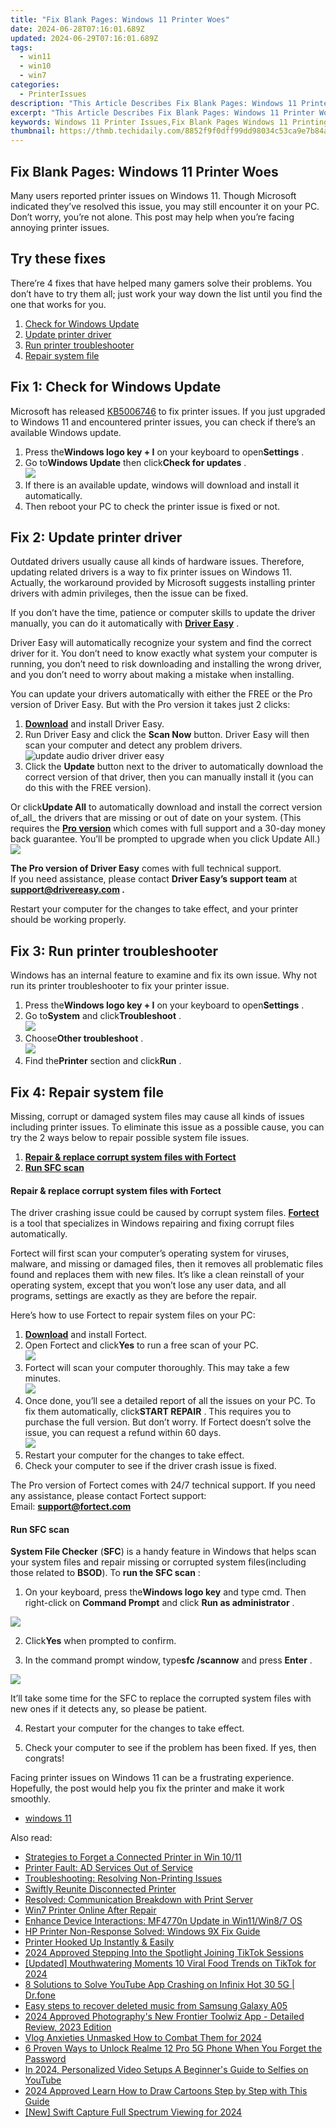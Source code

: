```yaml
---
title: "Fix Blank Pages: Windows 11 Printer Woes"
date: 2024-06-28T07:16:01.689Z
updated: 2024-06-29T07:16:01.689Z
tags:
  - win11
  - win10
  - win7
categories:
  - PrinterIssues
description: "This Article Describes Fix Blank Pages: Windows 11 Printer Woes"
excerpt: "This Article Describes Fix Blank Pages: Windows 11 Printer Woes"
keywords: Windows 11 Printer Issues,Fix Blank Pages Windows 11 Printing,Windows 11 Printer Troubleshooting Guide,Printer Error Blank Pages Solution,Windows 11 Printer Maintenance Tips,Troubleshoot Windows 11 Printer Blank Printouts,Resolve Blank Pages in Windows 11 Printer Settings
thumbnail: https://thmb.techidaily.com/8852f9f0dff99dd98034c53ca9e7b84a75b979ac3b7699086866b0998ff7b7cb.jpg
---
```


## Fix Blank Pages: Windows 11 Printer Woes

 Many users reported printer issues on Windows 11\. Though Microsoft indicated they’ve resolved this issue, you may still encounter it on your PC. Don’t worry, you’re not alone. This post may help when you’re facing annoying printer issues.

## Try these fixes

 There’re 4 fixes that have helped many gamers solve their problems. You don’t have to try them all; just work your way down the list until you find the one that works for you.

1. [Check for Windows Update](#f1)
2. [Update printer driver](#f2)
3. [Run printer troubleshooter](#f3)
4. [Repair system file](#f4)

## Fix 1: Check for Windows Update

 Microsoft has released [KB5006746](https://support.microsoft.com/en-us/topic/october-21-2021-kb5006746-os-build-22000-282-preview-03190705-0960-4ba4-9ee8-af40bef057d3) to fix printer issues. If you just upgraded to Windows 11 and encountered printer issues, you can check if there’s an available Windows update.

1. Press the**Windows logo key + I** on your keyboard to open**Settings** .
2. Go to**Windows Update** then click**Check for updates** .  
![](https://images.drivereasy.com/wp-content/uploads/2021/12/click-on-the-Check-for-updates-tab.png)
3. If there is an available update, windows will download and install it automatically.
4. Then reboot your PC to check the printer issue is fixed or not.

## Fix 2: Update printer driver

 Outdated drivers usually cause all kinds of hardware issues. Therefore, updating related drivers is a way to fix printer issues on Windows 11\. Actually, the workaround provided by Microsoft suggests installing printer drivers with admin privileges, then the issue can be fixed.

 If you don’t have the time, patience or computer skills to update the driver manually, you can do it automatically with **[Driver Easy](https://tools.techidaily.com/drivereasy/download/)**  .

 Driver Easy will automatically recognize your system and find the correct driver for it. You don’t need to know exactly what system your computer is running, you don’t need to risk downloading and installing the wrong driver, and you don’t need to worry about making a mistake when installing.

 You can update your drivers automatically with either the FREE or the Pro version of Driver Easy. But with the Pro version it takes just 2 clicks:

1. **[Download](https://tools.techidaily.com/drivereasy/download/)**  and install Driver Easy.
2. Run Driver Easy and click the **Scan Now** button. Driver Easy will then scan your computer and detect any problem drivers.  
![update audio driver driver easy](https://images.drivereasy.com/wp-content/uploads/2021/02/de-borderless.jpg)
3. Click the **Update**  button next to the driver to automatically download the correct version of that driver, then you can manually install it (you can do this with the FREE version).  

 Or click**Update All** to automatically download and install the correct version of_all_ the drivers that are missing or out of date on your system. (This requires the **[Pro version](https://tools.techidaily.com/drivereasy/download/)**  which comes with full support and a 30-day money back guarantee. You’ll be prompted to upgrade when you click Update All.)  
![](https://images.drivereasy.com/wp-content/uploads/2021/10/update-hp-printer-driver.jpg)

**The Pro version of Driver Easy** comes with full technical support.  
 If you need assistance, please contact **Driver Easy’s support team** at **[support@drivereasy.com](mailto:support@drivereasy.com) .**

 Restart your computer for the changes to take effect, and your printer should be working properly.

## Fix 3: Run printer troubleshooter

 Windows has an internal feature to examine and fix its own issue. Why not run its printer troubleshooter to fix your printer issue.

1. Press the**Windows logo key + I** on your keyboard to open**Settings** .
2. Go to**System** and click**Troubleshoot** .  
![](https://images.drivereasy.com/wp-content/uploads/2022/01/win11-settings-troubleshooter.jpg)
3. Choose**Other troubleshoot** .  
![](https://images.drivereasy.com/wp-content/uploads/2022/01/win11-other-troubleshooter.jpg)
4. Find the**Printer** section and click**Run** .

## Fix 4: Repair system file

 Missing, corrupt or damaged system files may cause all kinds of issues including printer issues. To eliminate this issue as a possible cause, you can try the 2 ways below to repair possible system file issues.

1. [**Repair & replace corrupt system files with Fortect**](#REIMAGE)
2. [**Run SFC scan**](#SFC)

#### Repair & replace corrupt system files with Fortect

 The driver crashing issue could be caused by corrupt system files. **[Fortect](https://tools.techidaily.com/drivereasy/download/)**  is a tool that specializes in Windows repairing and fixing corrupt files automatically.

 Fortect will first scan your computer’s operating system for viruses, malware, and missing or damaged files, then it removes all problematic files found and replaces them with new files. It’s like a clean reinstall of your operating system, except that you won’t lose any user data, and all programs, settings are exactly as they are before the repair.

Here’s how to use Fortect to repair system files on your PC:

1. **[Download](https://tools.techidaily.com/drivereasy/download/)**  and install Fortect.
2. Open Fortect and click**Yes** to run a free scan of your PC.  
![](https://images.drivereasy.com/wp-content/uploads/2022/01/fortect-1.jpg)
3. Fortect will scan your computer thoroughly. This may take a few minutes.  
![](https://images.drivereasy.com/wp-content/uploads/2022/01/fortect-2.jpg)
4. Once done, you’ll see a detailed report of all the issues on your PC. To fix them automatically, click**START REPAIR** . This requires you to purchase the full version. But don’t worry. If Fortect doesn’t solve the issue, you can request a refund within 60 days.  
![](https://images.drivereasy.com/wp-content/uploads/2022/01/fortect-3.jpg)
5. Restart your computer for the changes to take effect.
6. Check your computer to see if the driver crash issue is fixed.

 The Pro version of Fortect comes with 24/7 technical support. If you need any assistance, please contact Fortect support:  
 Email: **<support@fortect.com>**

#### Run SFC scan

**System File Checker** (**SFC**) is a handy feature in Windows that helps scan your system files and repair missing or corrupted system files(including those related to **BSOD**). To **run the SFC scan** :

 1) On your keyboard, press the**Windows logo key** and type cmd. Then right-click on **Command Prompt** and click **Run as administrator** .

![](https://images.drivereasy.com/wp-content/uploads/2018/06/img_5b28ad73ad4a9.png)

 2) Click**Yes** when prompted to confirm.

 3) In the command prompt window, type**sfc /scannow** and press **Enter** .

![](https://images.drivereasy.com/wp-content/uploads/2018/06/img_5b28aee247664.jpg)

 It’ll take some time for the SFC to replace the corrupted system files with new ones if it detects any, so please be patient.

4) Restart your computer for the changes to take effect.

5) Check your computer to see if the problem has been fixed. If yes, then congrats!

 Facing printer issues on Windows 11 can be a frustrating experience. Hopefully, the post would help you fix the printer and make it work smoothly.

* [windows 11](https://tools.techidaily.com/drivereasy/download/)

<ins class="adsbygoogle"
     style="display:block"
     data-ad-format="autorelaxed"
     data-ad-client="ca-pub-7571918770474297"
     data-ad-slot="1223367746"></ins>



<ins class="adsbygoogle"
     style="display:block"
     data-ad-client="ca-pub-7571918770474297"
     data-ad-slot="8358498916"
     data-ad-format="auto"
     data-full-width-responsive="true"></ins>

<span class="atpl-alsoreadstyle">Also read:</span>
<div><ul>
<li><a href="https://printer-issues.techidaily.com/strategies-to-forget-a-connected-printer-in-win-1011/"><u>Strategies to Forget a Connected Printer in Win 10/11</u></a></li>
<li><a href="https://printer-issues.techidaily.com/printer-fault-ad-services-out-of-service/"><u>Printer Fault: AD Services Out of Service</u></a></li>
<li><a href="https://printer-issues.techidaily.com/troubleshooting-resolving-non-printing-issues/"><u>Troubleshooting: Resolving Non-Printing Issues</u></a></li>
<li><a href="https://printer-issues.techidaily.com/swiftly-reunite-disconnected-printer/"><u>Swiftly Reunite Disconnected Printer</u></a></li>
<li><a href="https://printer-issues.techidaily.com/resolved-communication-breakdown-with-print-server/"><u>Resolved: Communication Breakdown with Print Server</u></a></li>
<li><a href="https://printer-issues.techidaily.com/win7-printer-online-after-repair/"><u>Win7 Printer Online After Repair</u></a></li>
<li><a href="https://printer-issues.techidaily.com/enhance-device-interactions-mf4770n-update-in-win11win87-os/"><u>Enhance Device Interactions: MF4770n Update in Win11/Win8/7 OS</u></a></li>
<li><a href="https://printer-issues.techidaily.com/hp-printer-non-response-solved-windows-9x-fix-guide/"><u>HP Printer Non-Response Solved: Windows 9X Fix Guide</u></a></li>
<li><a href="https://printer-issues.techidaily.com/printer-hooked-up-instantly-and-easily/"><u>Printer Hooked Up Instantly & Easily</u></a></li>
<li><a href="https://tiktok-video-recordings.techidaily.com/2024-approved-stepping-into-the-spotlight-joining-tiktok-sessions/"><u>2024 Approved  Stepping Into the Spotlight  Joining TikTok Sessions</u></a></li>
<li><a href="https://tiktok-videos.techidaily.com/updated-mouthwatering-moments-10-viral-food-trends-on-tiktok-for-2024/"><u>[Updated] Mouthwatering Moments  10 Viral Food Trends on TikTok for 2024</u></a></li>
<li><a href="https://howto.techidaily.com/8-solutions-to-solve-youtube-app-crashing-on-infinix-hot-30-5g-drfone-by-drfone-fix-android-problems-fix-android-problems/"><u>8 Solutions to Solve YouTube App Crashing on Infinix Hot 30 5G | Dr.fone</u></a></li>
<li><a href="https://phone-solutions.techidaily.com/easy-steps-to-recover-deleted-music-from-samsung-galaxy-a05-by-fonelab-android-recover-music/"><u>Easy steps to recover deleted music from Samsung Galaxy A05</u></a></li>
<li><a href="https://extra-skills.techidaily.com/2024-approved-photographys-new-frontier-toolwiz-app-detailed-review-2023-edition/"><u>2024 Approved  Photography's New Frontier  Toolwiz App - Detailed Review, 2023 Edition</u></a></li>
<li><a href="https://facebook-record-videos.techidaily.com/vlog-anxieties-unmasked-how-to-combat-them-for-2024/"><u>Vlog Anxieties Unmasked  How to Combat Them for 2024</u></a></li>
<li><a href="https://easy-unlock-android.techidaily.com/6-proven-ways-to-unlock-realme-12-pro-5g-phone-when-you-forget-the-password-by-drfone-android/"><u>6 Proven Ways to Unlock Realme 12 Pro 5G Phone When You Forget the Password</u></a></li>
<li><a href="https://youtube-help.techidaily.com/in-2024-personalized-video-setups-a-beginners-guide-to-selfies-on-youtube/"><u>In 2024, Personalized Video Setups  A Beginner's Guide to Selfies on YouTube</u></a></li>
<li><a href="https://animation-videos.techidaily.com/2024-approved-learn-how-to-draw-cartoons-step-by-step-with-this-guide/"><u>2024 Approved Learn How to Draw Cartoons Step by Step with This Guide</u></a></li>
<li><a href="https://digital-screen-recording.techidaily.com/new-swift-capture-full-spectrum-viewing-for-2024/"><u>[New] Swift Capture  Full Spectrum Viewing for 2024</u></a></li>
</ul></div>
